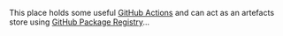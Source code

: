 This place holds some useful [GitHub Actions](https://help.github.com/actions/automating-your-workflow-with-github-actions) and can act as an artefacts store using [GitHub Package Registry](https://help.github.com/github/managing-packages-with-github-package-registry)...
